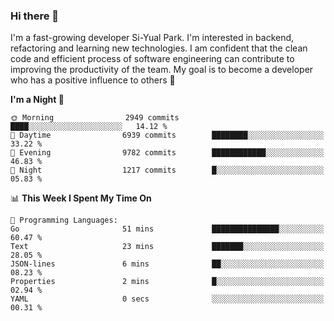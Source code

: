 ### Hi there 👋


I'm a fast-growing developer Si-Yual Park. I'm interested in backend, refactoring and learning new technologies. I am confident that the clean code and efficient process of software engineering can contribute to improving the productivity of the team. My goal is to become a developer who has a positive influence to others 🔭

<!--START_SECTION:waka-->
**I'm a Night 🦉** 

```text
🌞 Morning                2949 commits        ████░░░░░░░░░░░░░░░░░░░░░   14.12 % 
🌆 Daytime                6939 commits        ████████░░░░░░░░░░░░░░░░░   33.22 % 
🌃 Evening                9782 commits        ████████████░░░░░░░░░░░░░   46.83 % 
🌙 Night                  1217 commits        █░░░░░░░░░░░░░░░░░░░░░░░░   05.83 % 
```


📊 **This Week I Spent My Time On** 

```text
💬 Programming Languages: 
Go                       51 mins             ███████████████░░░░░░░░░░   60.47 % 
Text                     23 mins             ███████░░░░░░░░░░░░░░░░░░   28.05 % 
JSON-lines               6 mins              ██░░░░░░░░░░░░░░░░░░░░░░░   08.23 % 
Properties               2 mins              █░░░░░░░░░░░░░░░░░░░░░░░░   02.94 % 
YAML                     0 secs              ░░░░░░░░░░░░░░░░░░░░░░░░░   00.31 % 
```


<!--END_SECTION:waka-->
